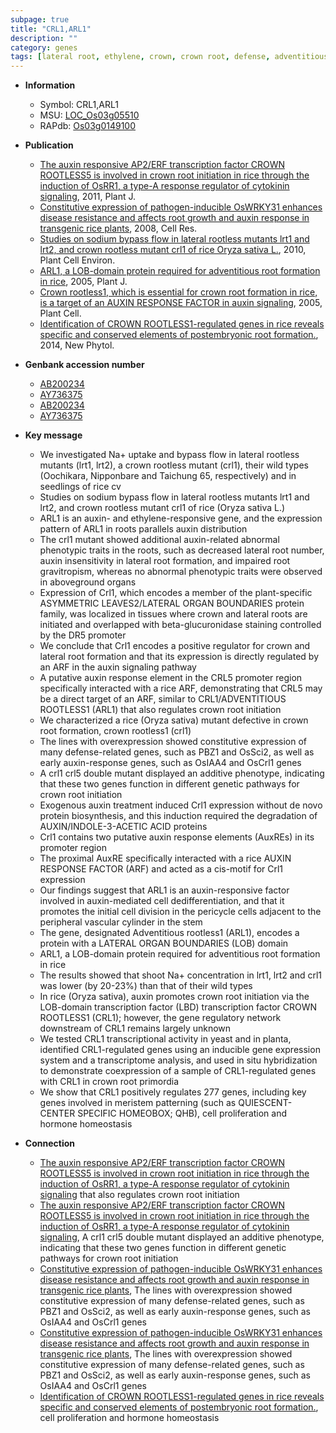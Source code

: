 ```yaml
---
subpage: true
title: "CRL1,ARL1"
description: ""
category: genes
tags: [lateral root, ethylene, crown, crown root, defense, adventitious root, root, auxin, stem, seedling, shoot, cell division, transcription factor, meristem, homeostasis]
---
```


* **Information**  
    + Symbol: CRL1,ARL1  
    + MSU: [LOC_Os03g05510](http://rice.plantbiology.msu.edu/cgi-bin/ORF_infopage.cgi?orf=LOC_Os03g05510)  
    + RAPdb: [Os03g0149100](http://rapdb.dna.affrc.go.jp/viewer/gbrowse_details/irgsp1?name=Os03g0149100)  

* **Publication**  
    + [The auxin responsive AP2/ERF transcription factor CROWN ROOTLESS5 is involved in crown root initiation in rice through the induction of OsRR1, a type-A response regulator of cytokinin signaling](http://www.ncbi.nlm.nih.gov/pubmed?term=The+auxin+responsive+AP2/ERF+transcription+factor+CROWN+ROOTLESS5+is+involved+in+crown+root+initiation+in+rice+through+the+induction+of+OsRR1,+a+type-A+response+regulator+of+cytokinin+signaling%5BTitle%5D), 2011, Plant J.
    + [Constitutive expression of pathogen-inducible OsWRKY31 enhances disease resistance and affects root growth and auxin response in transgenic rice plants](http://www.ncbi.nlm.nih.gov/pubmed?term=Constitutive+expression+of+pathogen-inducible+OsWRKY31+enhances+disease+resistance+and+affects+root+growth+and+auxin+response+in+transgenic+rice+plants%5BTitle%5D), 2008, Cell Res.
    + [Studies on sodium bypass flow in lateral rootless mutants lrt1 and lrt2, and crown rootless mutant crl1 of rice Oryza sativa L.](http://www.ncbi.nlm.nih.gov/pubmed?term=Studies+on+sodium+bypass+flow+in+lateral+rootless+mutants+lrt1+and+lrt2,+and+crown+rootless+mutant+crl1+of+rice+Oryza+sativa+L.%5BTitle%5D), 2010, Plant Cell Environ.
    + [ARL1, a LOB-domain protein required for adventitious root formation in rice](http://www.ncbi.nlm.nih.gov/pubmed?term=ARL1,+a+LOB-domain+protein+required+for+adventitious+root+formation+in+rice%5BTitle%5D), 2005, Plant J.
    + [Crown rootless1, which is essential for crown root formation in rice, is a target of an AUXIN RESPONSE FACTOR in auxin signaling](http://www.ncbi.nlm.nih.gov/pubmed?term=Crown+rootless1,+which+is+essential+for+crown+root+formation+in+rice,+is+a+target+of+an+AUXIN+RESPONSE+FACTOR+in+auxin+signaling%5BTitle%5D), 2005, Plant Cell.
    + [Identification of CROWN ROOTLESS1-regulated genes in rice reveals specific and conserved elements of postembryonic root formation.](http://www.ncbi.nlm.nih.gov/pubmed?term=Identification+of+CROWN+ROOTLESS1-regulated+genes+in+rice+reveals+specific+and+conserved+elements+of+postembryonic+root+formation.%5BTitle%5D), 2014, New Phytol.

* **Genbank accession number**  
    + [AB200234](http://www.ncbi.nlm.nih.gov/nuccore/AB200234)
    + [AY736375](http://www.ncbi.nlm.nih.gov/nuccore/AY736375)
    + [AB200234](http://www.ncbi.nlm.nih.gov/nuccore/AB200234)
    + [AY736375](http://www.ncbi.nlm.nih.gov/nuccore/AY736375)

* **Key message**  
    + We investigated Na+ uptake and bypass flow in lateral rootless mutants (lrt1, lrt2), a crown rootless mutant (crl1), their wild types (Oochikara, Nipponbare and Taichung 65, respectively) and in seedlings of rice cv
    + Studies on sodium bypass flow in lateral rootless mutants lrt1 and lrt2, and crown rootless mutant crl1 of rice (Oryza sativa L.)
    + ARL1 is an auxin- and ethylene-responsive gene, and the expression pattern of ARL1 in roots parallels auxin distribution
    + The crl1 mutant showed additional auxin-related abnormal phenotypic traits in the roots, such as decreased lateral root number, auxin insensitivity in lateral root formation, and impaired root gravitropism, whereas no abnormal phenotypic traits were observed in aboveground organs
    + Expression of Crl1, which encodes a member of the plant-specific ASYMMETRIC LEAVES2/LATERAL ORGAN BOUNDARIES protein family, was localized in tissues where crown and lateral roots are initiated and overlapped with beta-glucuronidase staining controlled by the DR5 promoter
    + We conclude that Crl1 encodes a positive regulator for crown and lateral root formation and that its expression is directly regulated by an ARF in the auxin signaling pathway
    + A putative auxin response element in the CRL5 promoter region specifically interacted with a rice ARF, demonstrating that CRL5 may be a direct target of an ARF, similar to CRL1/ADVENTITIOUS ROOTLESS1 (ARL1) that also regulates crown root initiation
    + We characterized a rice (Oryza sativa) mutant defective in crown root formation, crown rootless1 (crl1)
    + The lines with overexpression showed constitutive expression of many defense-related genes, such as PBZ1 and OsSci2, as well as early auxin-response genes, such as OsIAA4 and OsCrl1 genes
    + A crl1 crl5 double mutant displayed an additive phenotype, indicating that these two genes function in different genetic pathways for crown root initiation
    + Exogenous auxin treatment induced Crl1 expression without de novo protein biosynthesis, and this induction required the degradation of AUXIN/INDOLE-3-ACETIC ACID proteins
    + Crl1 contains two putative auxin response elements (AuxREs) in its promoter region
    + The proximal AuxRE specifically interacted with a rice AUXIN RESPONSE FACTOR (ARF) and acted as a cis-motif for Crl1 expression
    + Our findings suggest that ARL1 is an auxin-responsive factor involved in auxin-mediated cell dedifferentiation, and that it promotes the initial cell division in the pericycle cells adjacent to the peripheral vascular cylinder in the stem
    + The gene, designated Adventitious rootless1 (ARL1), encodes a protein with a LATERAL ORGAN BOUNDARIES (LOB) domain
    + ARL1, a LOB-domain protein required for adventitious root formation in rice
    + The results showed that shoot Na+ concentration in lrt1, lrt2 and crl1 was lower (by 20-23%) than that of their wild types
    + In rice (Oryza sativa), auxin promotes crown root initiation via the LOB-domain transcription factor (LBD) transcription factor CROWN ROOTLESS1 (CRL1); however, the gene regulatory network downstream of CRL1 remains largely unknown
    + We tested CRL1 transcriptional activity in yeast and in planta, identified CRL1-regulated genes using an inducible gene expression system and a transcriptome analysis, and used in situ hybridization to demonstrate coexpression of a sample of CRL1-regulated genes with CRL1 in crown root primordia
    + We show that CRL1 positively regulates 277 genes, including key genes involved in meristem patterning (such as QUIESCENT-CENTER SPECIFIC HOMEOBOX; QHB), cell proliferation and hormone homeostasis

* **Connection**  
    + [The auxin responsive AP2/ERF transcription factor CROWN ROOTLESS5 is involved in crown root initiation in rice through the induction of OsRR1, a type-A response regulator of cytokinin signaling](ARL1) that also regulates crown root initiation
    + [The auxin responsive AP2/ERF transcription factor CROWN ROOTLESS5 is involved in crown root initiation in rice through the induction of OsRR1, a type-A response regulator of cytokinin signaling](http://www.ncbi.nlm.nih.gov/pubmed?term=The+auxin+responsive+AP2/ERF+transcription+factor+CROWN+ROOTLESS5+is+involved+in+crown+root+initiation+in+rice+through+the+induction+of+OsRR1,+a+type-A+response+regulator+of+cytokinin+signaling%5BTitle%5D), A crl1 crl5 double mutant displayed an additive phenotype, indicating that these two genes function in different genetic pathways for crown root initiation
    + [Constitutive expression of pathogen-inducible OsWRKY31 enhances disease resistance and affects root growth and auxin response in transgenic rice plants](http://www.ncbi.nlm.nih.gov/pubmed?term=Constitutive+expression+of+pathogen-inducible+OsWRKY31+enhances+disease+resistance+and+affects+root+growth+and+auxin+response+in+transgenic+rice+plants%5BTitle%5D), The lines with overexpression showed constitutive expression of many defense-related genes, such as PBZ1 and OsSci2, as well as early auxin-response genes, such as OsIAA4 and OsCrl1 genes
    + [Constitutive expression of pathogen-inducible OsWRKY31 enhances disease resistance and affects root growth and auxin response in transgenic rice plants](http://www.ncbi.nlm.nih.gov/pubmed?term=Constitutive+expression+of+pathogen-inducible+OsWRKY31+enhances+disease+resistance+and+affects+root+growth+and+auxin+response+in+transgenic+rice+plants%5BTitle%5D), The lines with overexpression showed constitutive expression of many defense-related genes, such as PBZ1 and OsSci2, as well as early auxin-response genes, such as OsIAA4 and OsCrl1 genes
    + [Identification of CROWN ROOTLESS1-regulated genes in rice reveals specific and conserved elements of postembryonic root formation.](such+as+QUIESCENT-CENTER+SPECIFIC+HOMEOBOX;+QHB), cell proliferation and hormone homeostasis



